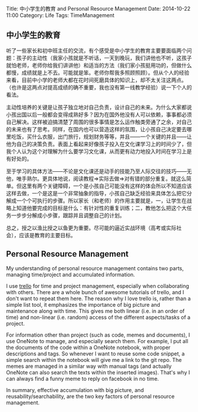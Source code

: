 Title: 中小学生的教育 and Personal Resource Management
Date: 2014-10-22 11:00
Category: Life
Tags: TimeManagement

## 中小学生的教育

听了一些家长和初中班主任的交流，有个感受是中小学生的教育主要要面临两个问题：孩子的主动性（我家小孩就是不听话，一天到晚玩，我们讲他也不听，这孩子就怕老师，老师你给我们讲讲他）和适当的方法（我们家小孩挺用功的，但做什么都慢，成绩就是上不去。可能就是笨。老师你帮我多照顾照顾）。但从个人的经验来看，目前中小学的老师大都在花时间死磨具体的知识上，却不太关注这两点。（也许是这两点对提高成绩的确不重要，我也没有第一线教学经验）说一下个人的看法。

主动性培养的关键是让孩子独立地对自己负责，设计自己的未来。为什么大家都说小孩出国以后一般都会变得成熟好多？因为在国外他没有人可以依赖，事事都必须自己解决。这样被迫搞清楚了周围的很多事情是怎么运作触类旁通了之余，对自己的未来也有了思考。同样，在国内也可以营造这样的氛围，让小孩自己决定要去哪里吃饭，买什么衣服，出门旅行，规划财务等等，并且——一个关键的并且——让他为自己的决策负责。表面上看起来好像孩子投入在文化课学习上的时间少了，但我个人认为这个对理解为什么要学习文化课，从而更有动力地投入时间在学习上是有好处的。

至于学习的具体方法——不论是文化课还是动手的技能乃至人际交往的技巧——无他，唯手熟尔。更具体地说，阅读教程=>实际去做=>对有错的部分重复。就这么简单。但这里有两个关键障碍，一个是小孩自己可能没有这样的体会所以不知道应该这样去做，一个是这是一个非常抽象的指导，小孩自己缺乏经验来具体怎么把它分解成一个个可执行的步骤。所以家长（和老师）的作用主要就是，一，让学生在战略上知道他要完成的目标是什么：有针对性的重复训练；二，教他怎么把这个大任务一步步分解成小步骤，跟踪并且调整自己的计划。

总之，授之以渔比授之以鱼更为重要。尽可能的逼近实战环境（高考或实际社会），应该是教育的主要目标。

## Personal Resource Management

My understanding of personal resource management contains two parts, managing time/project and accumulated information.

I use [trello](https://trello.com/) for time and project management, especially when collaborating with others. There are a whole bunch of awesome tutorials of trello, and I don't want to repeat them here. The reason why I love trello is, rather than a simple list tool, it emphasizes the importance of big picture and maintenance along with time. This gives me both linear (i.e. in an order of time) and non-linear (i.e. random) access of the different aspects/tasks of a project. 

For information other than project (such as code, memes and documents), I use OneNote to manage, and especially search them. For example, I put all the documents of the code within a OneNote notebook, with proper descriptions and tags. So whenever I want to reuse some code snippet, a simple search within the notebook will give me a link to the git repo. The memes are managed in a similar way with manual tags (and actually OneNote can also search the texts within the inserted images). That's why I can always find a funny meme to reply on facebook in no time.

In summary, effective accumulation with big picture, and reusability/searchability, are the two key factors of personal resource management.
